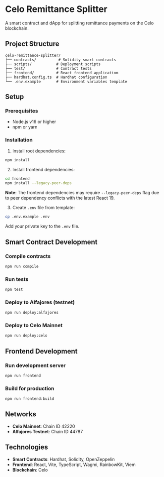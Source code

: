 # Celo Remittance Splitter

A smart contract and dApp for splitting remittance payments on the Celo blockchain.

## Project Structure

```
celo-remittance-splitter/
├── contracts/          # Solidity smart contracts
├── scripts/           # Deployment scripts
├── test/              # Contract tests
├── frontend/          # React frontend application
├── hardhat.config.ts  # Hardhat configuration
└── .env.example       # Environment variables template
```

## Setup

### Prerequisites

- Node.js v16 or higher
- npm or yarn

### Installation

1. Install root dependencies:
```bash
npm install
```

2. Install frontend dependencies:
```bash
cd frontend
npm install --legacy-peer-deps
```

**Note**: The frontend dependencies may require `--legacy-peer-deps` flag due to peer dependency conflicts with the latest React 19.

3. Create `.env` file from template:
```bash
cp .env.example .env
```

Add your private key to the `.env` file.

## Smart Contract Development

### Compile contracts
```bash
npm run compile
```

### Run tests
```bash
npm test
```

### Deploy to Alfajores (testnet)
```bash
npm run deploy:alfajores
```

### Deploy to Celo Mainnet
```bash
npm run deploy:celo
```

## Frontend Development

### Run development server
```bash
npm run frontend
```

### Build for production
```bash
npm run frontend:build
```

## Networks

- **Celo Mainnet**: Chain ID 42220
- **Alfajores Testnet**: Chain ID 44787

## Technologies

- **Smart Contracts**: Hardhat, Solidity, OpenZeppelin
- **Frontend**: React, Vite, TypeScript, Wagmi, RainbowKit, Viem
- **Blockchain**: Celo
